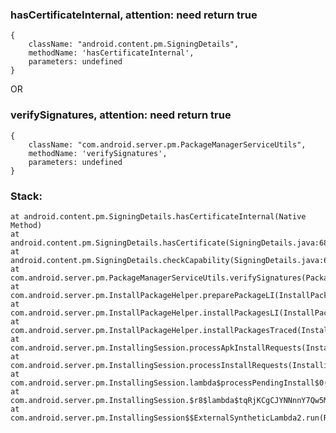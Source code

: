 
### hasCertificateInternal, attention: need return true
    {
        className: "android.content.pm.SigningDetails",
        methodName: 'hasCertificateInternal',
        parameters: undefined
    }

OR

### verifySignatures, attention: need return true
    {
        className: "com.android.server.pm.PackageManagerServiceUtils",
        methodName: 'verifySignatures',
        parameters: undefined
    }

### Stack:
    at android.content.pm.SigningDetails.hasCertificateInternal(Native Method)
    at android.content.pm.SigningDetails.hasCertificate(SigningDetails.java:682)
    at android.content.pm.SigningDetails.checkCapability(SigningDetails.java:635)
    at com.android.server.pm.PackageManagerServiceUtils.verifySignatures(PackageManagerServiceUtils.java:574)
    at com.android.server.pm.InstallPackageHelper.preparePackageLI(InstallPackageHelper.java:1418)
    at com.android.server.pm.InstallPackageHelper.installPackagesLI(InstallPackageHelper.java:1000)
    at com.android.server.pm.InstallPackageHelper.installPackagesTraced(InstallPackageHelper.java:962)
    at com.android.server.pm.InstallingSession.processApkInstallRequests(InstallingSession.java:547)
    at com.android.server.pm.InstallingSession.processInstallRequests(InstallingSession.java:536)
    at com.android.server.pm.InstallingSession.lambda$processPendingInstall$0(InstallingSession.java:295)
    at com.android.server.pm.InstallingSession.$r8$lambda$tqRjKCgCJYNNnnY7Qw5M5BHLup8(InstallingSession.java:0)
    at com.android.server.pm.InstallingSession$$ExternalSyntheticLambda2.run(R8$$SyntheticClass:0)

